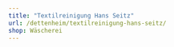 ```yaml
---
title: "Textilreinigung Hans Seitz"
url: /dettenheim/textilreinigung-hans-seitz/
shop: Wäscherei
---
```

